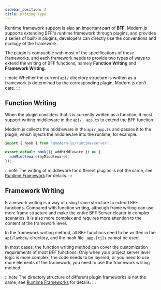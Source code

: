```yaml
---
sidebar_position: 2
title: Writing Type
---
```


Runtime framework support is also an important part of **BFF**. Modern.js supports extending BFF's runtime framework through plugins, and provides a series of built-in plugins, developers can directly use the conventions and ecology of the framework.

The plugin is compatible with most of the specifications of these frameworks, and each framework needs to provide two types of ways to extend the writing of BFF functions, namely **Function Writing** and **Framework Writing**.

:::note
Whether the current `api/` directory structure is written as a framework is determined by the corresponding plugin, Modern.js don't care.
:::

## Function Writing

When the plugin considers that it is currently written as a function, it must support writing middleware in the `api/_ app.ts` to extend the BFF function.

Modern.js collects the middleware in the `api/_app.ts` and passes it to the plugin, which injects the middleware into the runtime, for example:

```ts
import { hook } from '@modern-js/runtime/server';

export default hook(({ addMiddleware }) => {
  addMiddleware(myMiddleware);
});
```

:::note
The writing of middleware for different plugins is not the same, see [Runtime Framework](/docs/guides/advanced-features/bff/frameworks) for details.
:::

## Framework Writing

Framework writing is a way of using frame structure to extend BFF functions. Compared with function writing, although frame writing can use more frame structure and make the entire BFF Server clearer in complex scenarios, it is also more complex and requires more attention to the content at the framework level.

In the framework writing method, all BFF functions need to be written in the `api/lambda/` directory, and the hook file `_app.[tj]s` cannot be used.

In most cases, the function writing method can cover the customization requirements of most BFF functions. Only when your project server level logic is more complex, the code needs to be layered, or you need to use more elements of the framework, you need to use the framework writing method.

:::note
The directory structure of different plugin frameworks is not the same, see [Runtime Frameworks](/docs/guides/advanced-features/bff/frameworks) for details.
:::

